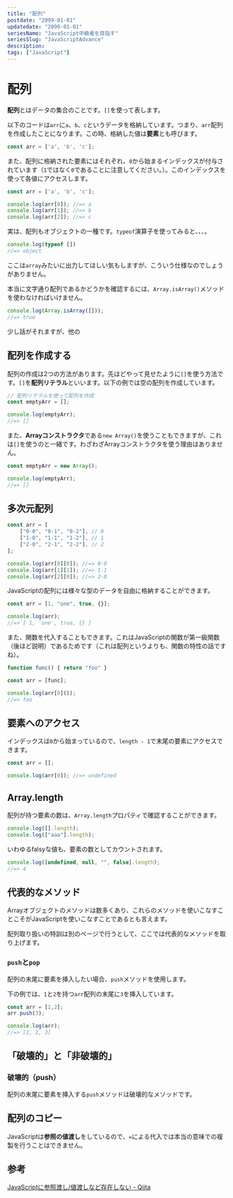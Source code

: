 ```yaml
---
title: "配列"
postdate: "2099-01-01"
updatedate: "2099-01-01"
seriesName: "JavaScript中級者を目指す"
seriesSlug: "JavaScriptAdvance"
description: 
tags: ["JavaScript"]
---
```


# 配列

**配列**とはデータの集合のことです。`[]`を使って表します。

以下のコードは`arr`に`a`、`b`、`c`というデータを格納しています。つまり、`arr`配列を作成したことになります。この時、格納した値は**要素**とも呼びます。

```javascript
const arr = ['a', 'b', 'c'];
```

また、配列に格納された要素にはそれぞれ、`0`から始まるインデックスが付与されています（`1`ではなく`0`であることに注意してください。）。このインデックスを使って各値にアクセスします。

```javascript
const arr = ['a', 'b', 'c'];

console.log(arr[0]); //=> a
console.log(arr[1]); //=> b
console.log(arr[2]); //=> c
```

実は、配列もオブジェクトの一種です。`typeof`演算子を使ってみると、、、。

```javascript
console.log(typeof [])
//=> object
```

ここは`array`みたいに出力してほしい気もしますが、こういう仕様なのでしょうがありません。

本当に文字通り配列であるかどうかを確認するには、`Array.isArray()`メソッドを使わなければいけません。

```javascript
console.log(Array.isArray([]));
//=> true
```

少し話がそれますが、他の

## 配列を作成する

配列の作成は2つの方法があります。先ほどやって見せたように`[]`を使う方法です。`[]`を**配列リテラル**といいます。以下の例では空の配列を作成しています。

```javascript
// 配列リテラルを使って配列を作成
const emptyArr = [];

console.log(emptyArr);
//=> []
```

また、**Arrayコンストラクタ**である`new Array()`を使うこともできますが、これは`[]`を使うのと一緒です。わざわざArrayコンストラクタを使う理由はありません。

```javascript
const emptyArr = new Array();

console.log(emptyArr);
//=> []
```

## 多次元配列

```javascript
const arr = [
	["0-0", "0-1", "0-2"], // 0
	["1-0", "1-1", "1-2"], // 1
	["2-0", "2-1", "2-2"], // 2
];

console.log(arr[0][0]); //=> 0-0
console.log(arr[1][1]); //=> 1-1
console.log(arr[2][0]); //=> 2-0
```

JavaScriptの配列には様々な型のデータを自由に格納することができます。

```javascript
const arr = [1, "one", true, {}];

console.log(arr);
//=> [ 1, 'one', true, {} ]
```

また、関数を代入することもできます。これはJavaScriptの関数が第一級関数（後ほど説明）であるためです（これは配列というよりも、関数の特性の話ですね）。

```javascript
function func() { return "foo" }

const arr = [func];

console.log(arr[0]());
//=> foo
```

## 要素へのアクセス


インデックスは`0`から始まっているので、`length - 1`で末尾の要素にアクセスできます。

```javascript
const arr = [];

console.log(arr[0]); //=> undefined
```

## Array.length

配列が持つ要素の数は、`Array.length`プロパティで確認することができます。

```Javascript
console.log([].length);
console.log(["aaa"].length);
```

いわゆるfalsyな値も、要素の数としてカウントされます。

```javascript
console.log([undefined, null, "", false].length);
//=> 4
```

## 代表的なメソッド

Arrayオブジェクトのメソッドは数多くあり、これらのメソッドを使いこなすことこそがJavaScriptを使いこなすことであるとも言えます。

配列取り扱いの特訓は別のページで行うとして、ここでは代表的なメソッドを取り上げます。


### `push`と`pop`

配列の末尾に要素を挿入したい場合、`push`メソッドを使用します。

下の例では、`1`と`2`を持つ`arr`配列の末尾に`3`を挿入しています。

```javascript
const arr = [1,2];
arr.push(3);

console.log(arr);
//=> [1, 2, 3]
```


## 「破壊的」と「非破壊的」


### 破壊的（push）

配列の末尾に要素を挿入する`push`メソッドは破壊的なメソッドです。

## 配列のコピー

JavaScriptは**参照の値渡し**をしているので、`=`による代入では本当の意味での複製を行うことはできません。

## 参考

[JavaScriptに参照渡し/値渡しなど存在しない - Qiita](https://qiita.com/yuta0801/items/f8690a6e129c594de5fb)

